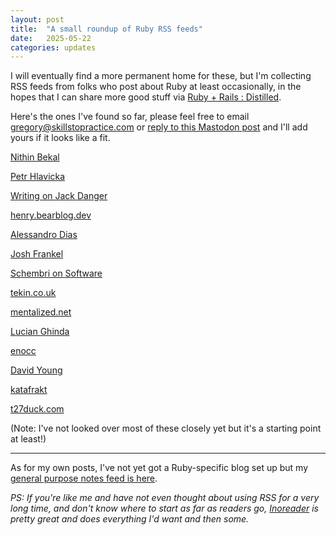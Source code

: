 ```yaml
---
layout: post
title:  "A small roundup of Ruby RSS feeds"
date:   2025-05-22
categories: updates
---
```


I will eventually find a more permanent home for these, but I'm collecting RSS feeds from folks who post about Ruby at least occasionally, in the hopes that I can share more good stuff via [Ruby + Rails : Distilled](https://ruby.social/@distilled).

Here's the ones I've found so far, please feel free to email [gregory@skillstopractice.com](mailto:gregory@skillstopratice.com) or [reply to this Mastodon post](https://ruby.social/@distilled/114552022575136403) and I'll add yours if it looks like a fit.

[Nithin Bekal](https://nithinbekal.com/feed.xml)

[Petr Hlavicka](https://petr.codes/feed.xml)

[Writing on Jack Danger](https://jackdanger.com/writing/index.xml)

[henry.bearblog.dev](https://henry.bearblog.dev/feed/?type=rss)

[Alessandro Dias](https://adbatista.github.io/feed.xml)

[Josh Frankel](https://joshfrankel.me/feed.xml)

[Schembri on Software](https://schembri.me/rss/)

[tekin.co.uk](https://tekin.co.uk/atom.xml)

[mentalized.net](https://mentalized.net/journal/entries.xml)

[Lucian Ghinda](https://allaboutcoding.ghinda.com/rss.xml)

[enocc](https://enocc.com/feed.xml)

[David Young](https://dcyoung.dev/feed.xml)

[katafrakt](https://katafrakt.me/feed.xml)

[t27duck.com](https://t27duck.com/posts.xml)

(Note: I've not looked over most of these closely yet but it's a starting point at least!)

---

As for my own posts, I've not yet got a Ruby-specific blog set up but my [general purpose notes feed is here](https://notes.skillstopractice.com/feed.xml).

*PS: If you're like me and have not even thought about using RSS for a very long time, and don't know where to start as far as readers go, [Inoreader](https://www.inoreader.com) is pretty great and does everything I'd want and then some.*
